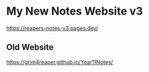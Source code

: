 # My New Notes Website v3
https://reapers-notes-v3.pages.dev/
  
  
## Old Website
https://grim4reaper.github.io/Year11Notes/


